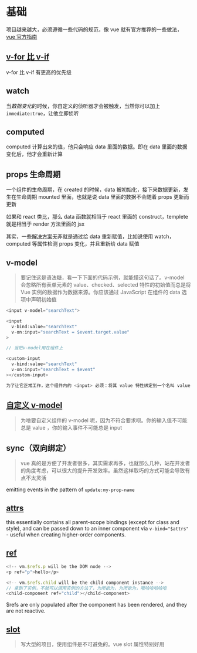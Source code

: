 # 基础

项目越来越大，必须遵循一些代码的规范，像 vue 就有官方推荐的一些做法，[vue 官方指南](https://vuejs.org/v2/style-guide/)

## [v-for 比 v-if ](https://cn.vuejs.org/v2/guide/conditional.html#v-if-%E4%B8%8E-v-for-%E4%B8%80%E8%B5%B7%E4%BD%BF%E7%94%A8)

v-for 比 v-if 有更高的优先级

## watch

当*数据变化*的时候，你自定义的侦听器才会被触发，当然你可以加上`immediate:true`，让他立即侦听

## computed

computed 计算出来的值，他只会响应 data 里面的数据。即在 data 里面的数据变化后，他才会重新计算

## props 生命周期

一个组件的生命周期，在 created 的时候，data 被初始化，接下来数据更新，发生在生命周期 mounted 里面，也就是说 data 里面的数据不会随着 props 更新而更新

如果和 react 类比，那么 data 函数就相当于 react 里面的 construct，templete 就是相当于 render 方法里面的 jsx

其实，一些[解决方案](https://github.com/ChenPt/dailyNote/issues/28)无非就是通过给 data 重新赋值，比如说使用 watch，computed 等属性检测 props 变化，并且重新给 data 赋值

## v-model

> 要记住这是语法糖，看一下下面的代码示例，就能懂这句话了。v-model 会忽略所有表单元素的 value、checked、selected 特性的初始值而总是将 Vue 实例的数据作为数据来源。你应该通过 JavaScript 在组件的 data 选项中声明初始值

```js
<input v-model="searchText">

<input
  v-bind:value="searchText"
  v-on:input="searchText = $event.target.value"
>

// 当把v-model用在组件上

<custom-input
  v-bind:value="searchText"
  v-on:input="searchText = $event"
></custom-input>

为了让它正常工作，这个组件内的 <input> 必须：将其 value 特性绑定到一个名叫 value 的 prop 上在其 input 事件被触发时，将新的值通过自定义的 input 事件抛出
```

## [自定义 v-model](https://cn.vuejs.org/v2/guide/components-custom-events.html#%E8%87%AA%E5%AE%9A%E4%B9%89%E7%BB%84%E4%BB%B6%E7%9A%84-v-model)

> 为啥要自定义组件的 v-model 呢，因为不符合要求呗。你的输入值不可能总是 value ，你的输入事件不可能总是 input

## sync（双向绑定）

> vue 真的是方便了开发者很多，其实需求再多，也就那么几种，站在开发者的角度考虑，可以很大的提升开发效率。虽然这样取巧的方式可能会导致有点不太灵活

emitting events in the pattern of `update:my-prop-name`

## [attrs](https://vuejs.org/v2/api/#vm-attrs)

this essentially contains all parent-scope bindings (except for class and style), and can be passed down to an inner component via `v-bind="$attrs"` - useful when creating higher-order components.

## [ref](https://vuejs.org/v2/api/#ref)

```js
<!-- vm.$refs.p will be the DOM node -->
<p ref="p">hello</p>

<!-- vm.$refs.child will be the child component instance -->
// 拿到了实例，不就可以调用实例的方法了，为所欲为，为所欲为，哦哈哈哈哈哈
<child-component ref="child"></child-component>
```

\$refs are only populated after the component has been rendered, and they are not reactive.

## [slot](https://vuejs.org/v2/guide/components-slots.html#Scoped-Slots)

> 写大型的项目，使用组件是不可避免的。vue slot 属性特别好用
